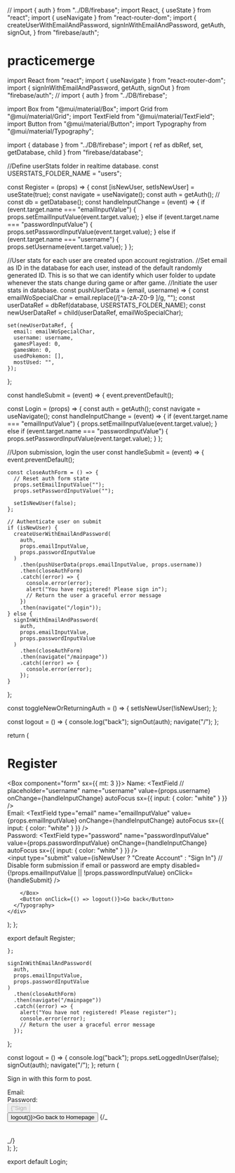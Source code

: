
// import { auth } from "../DB/firebase";
import React, { useState } from "react";
import { useNavigate } from "react-router-dom";
import {
  createUserWithEmailAndPassword,
  signInWithEmailAndPassword,
  getAuth,
  signOut,
} from "firebase/auth";

# practicemerge

import React from "react";
import { useNavigate } from "react-router-dom";
import { signInWithEmailAndPassword, getAuth, signOut } from "firebase/auth";
// import { auth } from "../DB/firebase";

import Box from "@mui/material/Box";
import Grid from "@mui/material/Grid";
import TextField from "@mui/material/TextField";
import Button from "@mui/material/Button";
import Typography from "@mui/material/Typography";

import { database } from "../DB/firebase";
import { ref as dbRef, set, getDatabase, child } from "firebase/database";

//Define userStats folder in realtime database.
const USERSTATS_FOLDER_NAME = "users";

const Register = (props) => {
  const [isNewUser, setIsNewUser] = useState(true);
  const navigate = useNavigate();
  const auth = getAuth();
  // const db = getDatabase();
  const handleInputChange = (event) => {
    if (event.target.name === "emailInputValue") {
      props.setEmailInputValue(event.target.value);
    } else if (event.target.name === "passwordInputValue") {
      props.setPasswordInputValue(event.target.value);
    } else if (event.target.name === "username") {
      props.setUsername(event.target.value);
    }
  };

  //User stats for each user are created upon account registration.
  //Set email as ID in the database for each user, instead of the default randomly generated ID. This is so that we can identify which user folder to update whenever the stats change during game or after game.
  //Initiate the user stats in database.
  const pushUserData = (email, username) => {
    const emailWoSpecialChar = email.replace(/[^a-zA-Z0-9 ]/g, "");
    const userDataRef = dbRef(database, USERSTATS_FOLDER_NAME);
    const newUserDataRef = child(userDataRef, emailWoSpecialChar);

    set(newUserDataRef, {
      email: emailWoSpecialChar,
      username: username,
      gamesPlayed: 0,
      gamesWon: 0,
      usedPokemon: [],
      mostUsed: "",
    });
  };

  const handleSubmit = (event) => {
    event.preventDefault();



const Login = (props) => {
const auth = getAuth();
const navigate = useNavigate();
const handleInputChange = (event) => {
if (event.target.name === "emailInputValue") {
props.setEmailInputValue(event.target.value);
} else if (event.target.name === "passwordInputValue") {
props.setPasswordInputValue(event.target.value);
}
};

//Upon submission, login the user
const handleSubmit = (event) => {
event.preventDefault();


    const closeAuthForm = () => {
      // Reset auth form state
      props.setEmailInputValue("");
      props.setPasswordInputValue("");

      setIsNewUser(false);
    };

    // Authenticate user on submit
    if (isNewUser) {
      createUserWithEmailAndPassword(
        auth,
        props.emailInputValue,
        props.passwordInputValue
      )
        .then(pushUserData(props.emailInputValue, props.username))
        .then(closeAuthForm)
        .catch((error) => {
          console.error(error);
          alert("You have registered! Please sign in");
          // Return the user a graceful error message
        })
        .then(navigate("/login"));
    } else {
      signInWithEmailAndPassword(
        auth,
        props.emailInputValue,
        props.passwordInputValue
      )
        .then(closeAuthForm)
        .then(navigate("/mainpage"))
        .catch((error) => {
          console.error(error);
        });
    }
  };

  const toggleNewOrReturningAuth = () => {
    setIsNewUser(!isNewUser);
  };

  const logout = () => {
    console.log("back");
    signOut(auth);
    navigate("/");
  };

  return (
    <div>
      <Typography>
        <h1>Register</h1>
        <Box component="form" sx={{ mt: 3 }}>
          <Grid container spacing={2}>
            <Grid item xs={12}>
              <span>Name: </span>
              <TextField
                // placeholder="username"
                name="username"
                value={props.username}
                onChange={handleInputChange}
                autoFocus
                sx={{ input: { color: "white" } }}
              />
            </Grid>
            <br />
            <Grid item xs={12}>
              <span>Email: </span>
              <TextField
                type="email"
                name="emailInputValue"
                value={props.emailInputValue}
                onChange={handleInputChange}
                autoFocus
                sx={{ input: { color: "white" } }}
              />
            </Grid>
            <br />
            <Grid item xs={12}>
              <span>Password: </span>
              <TextField
                type="password"
                name="passwordInputValue"
                value={props.passwordInputValue}
                onChange={handleInputChange}
                autoFocus
                sx={{ input: { color: "white" } }}
              />
            </Grid>
          </Grid>
          <br />
          <input
            type="submit"
            value={isNewUser ? "Create Account" : "Sign In"}
            // Disable form submission if email or password are empty
            disabled={!props.emailInputValue || !props.passwordInputValue}
            onClick={handleSubmit}
          />
          <br />
      
        </Box>
        <Button onClick={() => logout()}>Go back</Button>
      </Typography>
    </div>
  );
};

export default Register;

    };

    signInWithEmailAndPassword(
      auth,
      props.emailInputValue,
      props.passwordInputValue
    )
      .then(closeAuthForm)
      .then(navigate("/mainpage"))
      .catch((error) => {
        alert("You have not registered! Please register");
        console.error(error);
        // Return the user a graceful error message
      });

};

const logout = () => {
console.log("back");
props.setLoggedInUser(false);
signOut(auth);
navigate("/");
};
return (
<div>
<Typography>
<p>Sign in with this form to post.</p>
<Box component="form" onSubmit={handleSubmit} sx={{ mt: 3 }}>
<Grid container spacing={2}>
<Grid item xs={12}>
<span>Email: </span>
<TextField
type="email"
name="emailInputValue"
value={props.emailInputValue}
onChange={handleInputChange}
autoFocus
sx={{ input: { color: "white" } }}
/>
</Grid>
<br />
<Grid item xs={12}>
<span>Password: </span>
<TextField
type="password"
name="passwordInputValue"
value={props.passwordInputValue}
onChange={handleInputChange}
autoFocus
sx={{ input: { color: "white" } }}
/>
</Grid>
</Grid>
<br />
<input
type="submit"
value={"Sign In"}
// Disable form submission if email or password are empty
disabled={!props.emailInputValue || !props.passwordInputValue}
/>
<br />
</Box>
<Button onClick={() => logout()}>Go back to Homepage</Button>
{/_ <footer>
<br />
<br />
</footer> _/}
</Typography>
</div>
);
};

export default Login;

